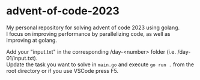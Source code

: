 # advent-of-code-2023

My personal repository for solving advent of code 2023 using golang.<br>
I focus on improving performance by parallelizing code, as well as improving at golang.

Add your "input.txt" in the corresponding /day-\<number\> folder (i.e. /day-01/input.txt).<br>
Update the task you want to solve in `main.go` and execute `go run .` from the root directory or if you use VSCode press F5.
